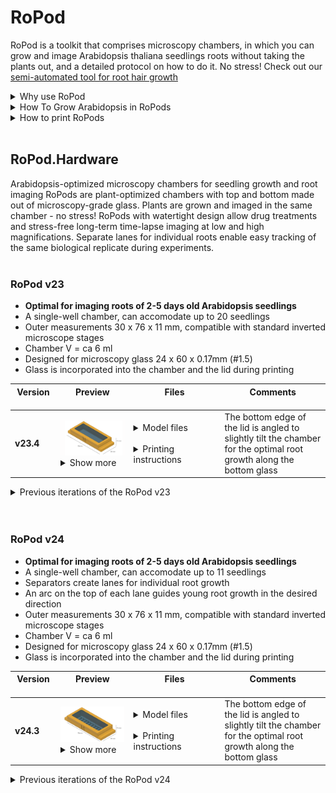 # RoPod 
 RoPod is a toolkit that comprises microscopy chambers, in which you can grow and image Arabidopsis thaliana seedlings roots without taking the plants out, and a detailed protocol on how to do it. No stress!
Check out our  [semi-automated tool for root hair growth](https://github.com/AlyonaMinina/RoPod.Image.Processing)
<br/>
<details><summary>Why use RoPod</summary> <br/>  
<img src="https://github.com/AlyonaMinina/Files.for.RoPod.reps/blob/main/RoPod.v23/RoPod%2023.4%20preview.png?raw=true" width="400" title="RoPod23.4 preview"> 
<img src="https://github.com/AlyonaMinina/Files.for.RoPod.reps/blob/main/RoPod.applications/mounted%20on%20confocal%20RoPod%205.png?raw=true" width="400" title="RoPod23.4 preview"> 


- Plants are **grown and imaged within the same chamber**, thus sample mounting and imaging causes there  little to none mechanical stress<br/><br/> 
- RoPods **prevent samples from drying during imaging**, allowing  long-term time-lapse series <br/><br/> 
- Plant growth within RoPod **requires very small volume of the medium**, thus drug treatment will require a small amount of compounds <br/><br/>
- The watertight RoPods allow **drug treatment in chambers positioned vertically and horizontally**<br/><br/>
- RoPods allows **multiple biological replicates being imaged simultaniously** (up to 20 seedlings in a RoPod v23) <br/><br/>
- **Plants are immobilized within the chamber**, thus the same plant can be easily tracked in a RoPod in multiple imaging sessions <br/><br/>
- RoPods with individual lanes prevent roots crossing during growth and make **tracking of biological replicates easy**<br/><br/>
- **RoPods are very cheap and reusable**, printing one chamber with a lid takes ca 10g of a PETG or PLA filament and two 24 x 60mm microscopy coverglass (#1.5, i.e. 0.16-0.19 mm thick)<br/><br/>
- The **microscopy-grade glass is printed into the plastic** and will never detach from the chamber in the middle of your experiment<br/><br/> | 
<img src="https://github.com/AlyonaMinina/Files.for.RoPod.reps/blob/main/RoPod.v24/RoPod%2024.3%20with%20seedlings%202.png?raw=true" width="400" title="RoPod23.4 preview"> 
  <img src="https://github.com/AlyonaMinina/Files.for.RoPod.reps/blob/main/RoPod.v24/RoPod%2024.3%20with%20seedlings%201.png?raw=true" width="400" title="RoPod23.4 preview"> 
</details>

<details><summary>How To Grow Arabidopsis in RoPods</summary> 
<br/>
</details>
<details><summary>How to print RoPods</summary> 
<br/>
</details>
<br/>

 ## RoPod.Hardware
Arabidopsis-optimized microscopy chambers for seedling growth and root imaging
RoPods are plant-optimized chambers with top and bottom made out of microscopy-grade glass. Plants are grown and imaged in the same chamber - no stress! RoPods with watertight design allow drug treatments and stress-free long-term time-lapse imaging at low and high magnifications. Separate lanes for individual roots enable easy tracking of the same biological replicate during experiments. 
<br/>
<br/>

 ### RoPod v23 
-	**Optimal for imaging roots of 2-5 days old Arabidopsis seedlings**
-	A single-well chamber, can accomodate up to 20 seedlings
-	Outer measurements 30 x 76 x 11 mm, compatible with standard inverted microscope stages
-	Chamber V = ca 6 ml
-	Designed for microscopy glass 24 x 60 x 0.17mm (#1.5) 
-	Glass is incorporated into the chamber and the lid during printing

|Version <img width="50"> |Preview<img width="400">|Files <img width="500"> |Comments<img width="300">|
| --- | --- | ---|---|
|**v23.4**|  <img src="https://github.com/AlyonaMinina/Files.for.RoPod.reps/blob/main/RoPod.v23/RoPod%2023.4%20preview.png?raw=true" width="400" title="RoPod23.4 preview"> <details><summary>Show more</summary> <img src="https://github.com/AlyonaMinina/Files.for.RoPod.reps/blob/main/RoPod.v23/RoPod%2023.4%20empty.png?raw=true" width="400" title="RoPod23.4 preview">  </details> |<details><summary>Model files</summary><br/> Individual model files:<br/>[RoPod v23.4 chamber.3mf](https://github.com/AlyonaMinina/Files.for.RoPod.reps/raw/main/RoPod.v23/Chamber%20v23.4.3mf)<br/> [RoPod v23.4 lid.3mf](https://github.com/AlyonaMinina/Files.for.RoPod.reps/raw/main/RoPod.v23/Lid%20v23.4.3mf)<br/><br/><br/> Slc3r project file:<br/>[RoPod v23.4 with adjustable layer height.3mf](https://github.com/AlyonaMinina/Files.for.RoPod.reps/raw/main/RoPod.v23/RoPod%2023.4%20with%20adjustable%20height.3mf)<br/><br/> Autodesk Fusion 360 file: <br/> [RoPod v23.4.f3d](https://github.com/AlyonaMinina/Files.for.RoPod.reps/raw/main/RoPod.v23/RoPod%20v23.4.f3d)</details><br/> <details><summary>Printing instructions</summary><br/>   1. Printing one chamber with a lid takes ca 2 h and ca 10 g of filament<br/>  2. Variable layer height feature (available for Prusa printers) allows small layer height beneficial for efficient embedding of the glass into the print and a larger layer height for the rest of the structure. For an example see the provided Slic3r project file<br/> 3. Use the pause function to insert the glass. We recommend to glue the glass at  two corners to ensure it stays in place during printing (see the video). <br/> 4.	It is advisable to check the filament for toxicity. To our experience, clear PETG does not impact Arabidopsis growth. </details>  | The bottom edge of the lid is angled to slightly tilt the chamber for the optimal root growth along the bottom glass| 

<details><summary>Previous iterations of the RoPod v23 </summary>
  
|Version <img width="50"> |Preview<img width="400">|Files <img width="500"> |Comments<img width="300">|
| --- | --- | ---|---|
|**v23.3**|  ---|--- | ---|---|
| **v23.2** | --- | ---|---|
| **v23.1** | --- | ---|---|
  </details>
  <br/>
  <br/>
    
  ### RoPod v24 
-	**Optimal for imaging roots of 2-5 days old Arabidopsis seedlings**
-	A single-well chamber, can accomodate up to 11 seedlings
- Separators create lanes for individual root growth 
- An arc on the top of each lane guides young root growth in the desired direction
-	Outer measurements 30 x 76 x 11 mm, compatible with standard inverted microscope stages
-	Chamber V = ca 6 ml
-	Designed for microscopy glass 24 x 60 x 0.17mm (#1.5) 
-	Glass is incorporated into the chamber and the lid during printing

|Version <img width="50"> |Preview<img width="400">|Files <img width="500"> |Comments<img width="300">|
| --- | --- | ---|---|
|**v24.3**|  <img src="https://github.com/AlyonaMinina/Files.for.RoPod.reps/blob/main/RoPod.v24/RoPod%2024.3%20preview.png?raw=true" width="400" title="RoPod24.3 preview"> <details><summary>Show more</summary> <img src="https://github.com/AlyonaMinina/Files.for.RoPod.reps/blob/main/RoPod.v24/RoPod%2024.3%20empty%201.png?raw=true" width="400"> </br>  <img src="https://github.com/AlyonaMinina/Files.for.RoPod.reps/blob/main/RoPod.v24/RoPod%2024.3%20empty%202.png?raw=true" width="400"> </br>  <img src="https://github.com/AlyonaMinina/Files.for.RoPod.reps/blob/main/RoPod.v24/RoPod%2024.3%20with%20seedlings%201.png?raw=true" width="400"> </br>  <img src="https://github.com/AlyonaMinina/Files.for.RoPod.reps/blob/main/RoPod.v24/RoPod%2024.3%20with%20seedlings%202.png?raw=true" width="400"> </br>  </details> |<details><summary>Model files</summary><br/> Individual model files:<br/>[RoPod v24.3 chamber.3mf](https://github.com/AlyonaMinina/Files.for.RoPod.reps/raw/main/RoPod.v24/Chamber%20v24.3.3mf)<br/> [RoPod v24.3 lid.3mf](https://github.com/AlyonaMinina/Files.for.RoPod.reps/raw/main/RoPod.v24/Lid%20v24.3.3mf)<br/><br/><br/> Slc3r project file:<br/>[RoPod v24.3 with adjustable layer height.3mf](https://github.com/AlyonaMinina/Files.for.RoPod.reps/raw/main/RoPod.v24/Chamber%20v24.3%20with%20variable%20layer%20height.3mf)<br/><br/> Autodesk Fusion 360 file: <br/> [RoPod v24.3.f3d](https://github.com/AlyonaMinina/Files.for.RoPod.reps/raw/main/RoPod.v24/RoPod%20v24.3.f3d)</details><br/> <details><summary>Printing instructions</summary><br/>   1. Printing one chamber + lid takes ca 2h and ca 10g of filament<br/>  2. Variable layer height feature (available for Prusa printers) allows small layer height beneficial for efficient embedding of the glass into the print and a larger layer height for the rest of the structure. For an example see the provided Slic3r project file<br/> 3. Use of brim reduces warping and detachment of the first layers</br> 4.Use the pause function to insert the glass. We recommend to glue the glass at  two corners to ensure it stays in place during printing (see the video). <br/> 5.	It is advisable to check the filament for toxicity. To our experience, clear PETG does not impact Arabidopsis growth. </details>  |The bottom edge of the lid is angled to slightly tilt the chamber for the optimal root growth along the bottom glass| 

<details><summary>Previous iterations of the RoPod v24 </summary>
  
|Version <img width="50"> |Preview<img width="400">|Files <img width="500"> |Comments<img width="300">|
| --- | --- | ---|---|
|**v24.2**|  ---|--- | ---|---|
| **v24.1** | --- | ---|---|
  </details>
